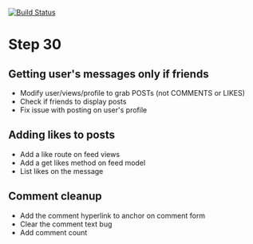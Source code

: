 [![Build Status](https://travis-ci.com/jorge-3/flaskbook.svg?token=CpgTPHGMFe4PoRnkeQqo&branch=master)](https://travis-ci.com/jorge-3/flaskbook)

# Step 30

## Getting user's messages only if friends
- Modify user/views/profile to grab POSTs (not COMMENTS or LIKES)
- Check if friends to display posts
- Fix issue with posting on user's profile

## Adding likes to posts
- Add a like route on feed views
- Add a get likes method on feed model
- List likes on the message

## Comment cleanup
- Add the comment hyperlink to anchor on comment form
- Clear the comment text bug
- Add comment count